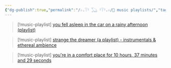 ```yaml
---
{"dg-publish":true,"permalink":"/☆.𓋼𓍊 𓆏 𓍊𓋼𓍊.☆/🎵 music playlists/","tags":["music"]}
---
```




>[!music-playlist] [you fell asleep in the car on a rainy afternoon (playlist)](https://www.youtube.com/watch?v=qoVHupBCTMY&ab_channel=nobody)

>[!music-playlist] [strange the dreamer (a playlist) - instrumentals & ethereal ambience](https://www.youtube.com/watch?v=c8oBxFIT4fE&t=120s&ab_channel=booksofazwei)

>[!music-playlist] [you're in a comfort place for 10 hours, 37 minutes and 29 seconds](https://www.youtube.com/watch?v=uFIF4qE2Nvk&ab_channel=nobody)

